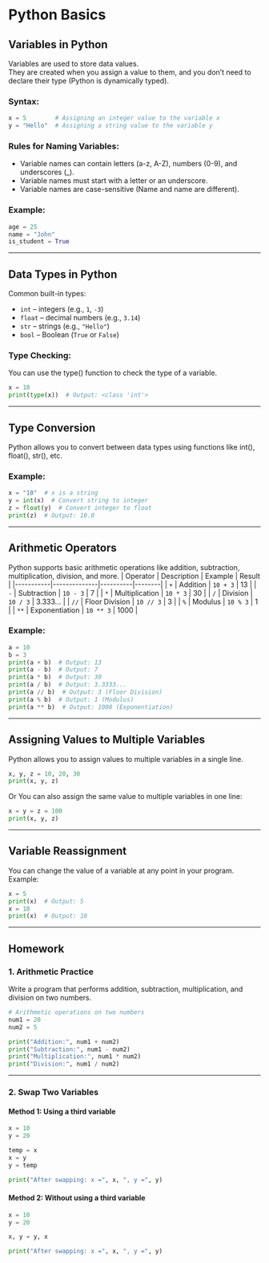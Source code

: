 # Python Basics 

## Variables in Python
Variables are used to store data values.  
They are created when you assign a value to them, and you don’t need to declare their type (Python is dynamically typed).

###  Syntax:
```python
x = 5        # Assigning an integer value to the variable x
y = "Hello"  # Assigning a string value to the variable y
```

###  Rules for Naming Variables:
- Variable names can contain letters (a-z, A-Z), numbers (0-9), and underscores (_).
- Variable names must start with a letter or an underscore.
- Variable names are case-sensitive (Name and name are different).

### Example:
```python
age = 25
name = "John"
is_student = True
```

---

## Data Types in Python
Common built-in types:
- `int` – integers (e.g., `1`, `-3`)
- `float` – decimal numbers (e.g., `3.14`)
- `str` – strings (e.g., `"Hello"`)
- `bool` – Boolean (`True` or `False`)

### Type Checking:
You can use the type() function to check the type of a variable.
```python
x = 10
print(type(x))  # Output: <class 'int'>
```

---

## Type Conversion
Python allows you to convert between data types using functions like int(), float(), str(), etc.

### Example:
```python
x = "10"  # x is a string
y = int(x)  # Convert string to integer
z = float(y)  # Convert integer to float
print(z)  # Output: 10.0
```

---

## Arithmetic Operators
Python supports basic arithmetic operations like addition, subtraction, multiplication, division, and more.
| Operator | Description | Example | Result |
|-----------|--------------|----------|--------|
| `+` | Addition | `10 + 3` | 13 |
| `-` | Subtraction | `10 - 3` | 7 |
| `*` | Multiplication | `10 * 3` | 30 |
| `/` | Division | `10 / 3` | 3.333... |
| `//` | Floor Division | `10 // 3` | 3 |
| `%` | Modulus | `10 % 3` | 1 |
| `**` | Exponentiation | `10 ** 3` | 1000 |

### Example:
```python
a = 10
b = 3
print(a + b)  # Output: 13
print(a - b)  # Output: 7
print(a * b)  # Output: 30
print(a / b)  # Output: 3.3333...
print(a // b)  # Output: 3 (Floor Division)
print(a % b)  # Output: 1 (Modulus)
print(a ** b)  # Output: 1000 (Exponentiation)
```

---

## Assigning Values to Multiple Variables
Python allows you to assign values to multiple variables in a single line.
```python
x, y, z = 10, 20, 30
print(x, y, z)
```

Or You can also assign the same value to multiple variables in one line:
```python
x = y = z = 100
print(x, y, z)
```

---

## Variable Reassignment
You can change the value of a variable at any point in your program.
Example:
```python
x = 5
print(x)  # Output: 5
x = 10
print(x)  # Output: 10
```

---

## Homework

###  **1. Arithmetic Practice**
Write a program that performs addition, subtraction, multiplication, and division on two numbers.

```python
# Arithmetic operations on two numbers
num1 = 20
num2 = 5

print("Addition:", num1 + num2)
print("Subtraction:", num1 - num2)
print("Multiplication:", num1 * num2)
print("Division:", num1 / num2)
```

---

###  **2. Swap Two Variables**

####  Method 1: Using a third variable
```python
x = 10
y = 20

temp = x
x = y
y = temp

print("After swapping: x =", x, ", y =", y)
```

####  Method 2: Without using a third variable
```python
x = 10
y = 20

x, y = y, x

print("After swapping: x =", x, ", y =", y)
```

